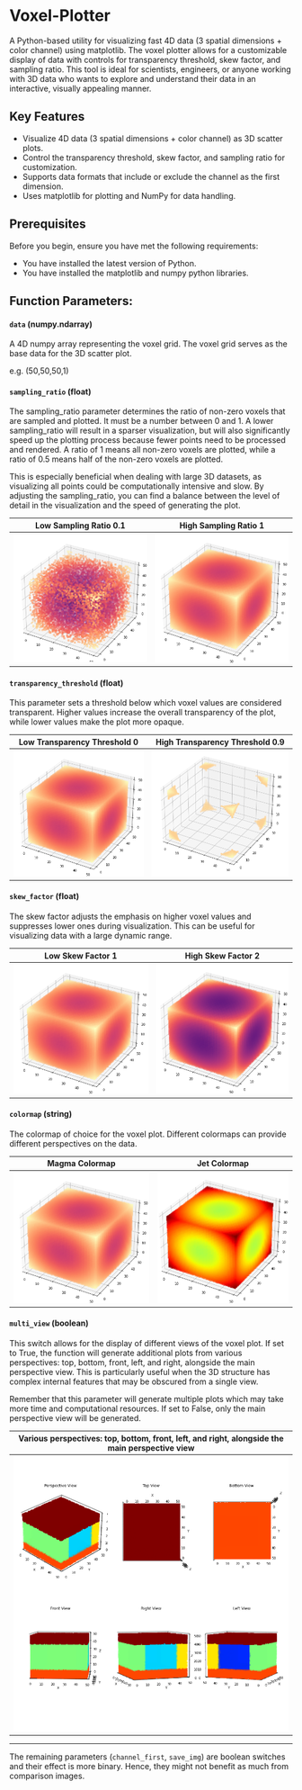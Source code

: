 # Voxel-Plotter
A Python-based utility for visualizing fast 4D data (3 spatial dimensions + color channel) using matplotlib. The voxel plotter allows for a customizable display of data with controls for transparency threshold, skew factor, and sampling ratio. This tool is ideal for scientists, engineers, or anyone working with 3D data who wants to explore and understand their data in an interactive, visually appealing manner.

## Key Features
- Visualize 4D data (3 spatial dimensions + color channel) as 3D scatter plots.
- Control the transparency threshold, skew factor, and sampling ratio for customization.
- Supports data formats that include or exclude the channel as the first dimension.
- Uses matplotlib for plotting and NumPy for data handling.

## Prerequisites
Before you begin, ensure you have met the following requirements:
* You have installed the latest version of Python.
* You have installed the matplotlib and numpy python libraries.

## Function Parameters:

#### `data` (numpy.ndarray)
A 4D numpy array representing the voxel grid. The voxel grid serves as the base data for the 3D scatter plot.

e.g. (50,50,50,1)

#### `sampling_ratio` (float)
The sampling_ratio parameter determines the ratio of non-zero voxels that are sampled and plotted. It must be a number between 0 and 1. A lower sampling_ratio will result in a sparser visualization, but will also significantly speed up the plotting process because fewer points need to be processed and rendered. A ratio of 1 means all non-zero voxels are plotted, while a ratio of 0.5 means half of the non-zero voxels are plotted. 

This is especially beneficial when dealing with large 3D datasets, as visualizing all points could be computationally intensive and slow. By adjusting the sampling_ratio, you can find a balance between the level of detail in the visualization and the speed of generating the plot. 

| Low Sampling Ratio 0.1 | High Sampling Ratio 1 |
|:---:|:---:|
| ![Low Ratio](img-voxel/sampling_ratio_0.1.png) | ![High Ratio](img-voxel/sampling_ratio_1.png) |


#### `transparency_threshold` (float)
This parameter sets a threshold below which voxel values are considered transparent. Higher values increase the overall transparency of the plot, while lower values make the plot more opaque. 

| Low Transparency Threshold 0 | High Transparency Threshold 0.9|
|:---:|:---:|
| ![Low Threshold](img-voxel/sampling_ratio_1.png) | ![High Threshold](img-voxel/transparency_threshold_0.9.png) |

#### `skew_factor` (float)
The skew factor adjusts the emphasis on higher voxel values and suppresses lower ones during visualization. This can be useful for visualizing data with a large dynamic range.

| Low Skew Factor 1| High Skew Factor 2|
|:---:|:---:|
| ![Low Skew](img-voxel/sampling_ratio_1.png) | ![High Skew](img-voxel/skew_factor_2.png) |


#### `colormap` (string)
The colormap of choice for the voxel plot. Different colormaps can provide different perspectives on the data.

| Magma Colormap | Jet Colormap |
|:---:|:---:|
| ![Magma Colormap](img-voxel/sampling_ratio_1.png) | ![Jet Colormap](img-voxel/colormap_jet.png) |

#### `multi_view` (boolean)
This switch allows for the display of different views of the voxel plot. If set to True, the function will generate additional plots from various perspectives: top, bottom, front, left, and right, alongside the main perspective view. This is particularly useful when the 3D structure has complex internal features that may be obscured from a single view.

Remember that this parameter will generate multiple plots which may take more time and computational resources. If set to False, only the main perspective view will be generated.

| Various perspectives: top, bottom, front, left, and right, alongside the main perspective view |
|:---:|
| ![Multi view](img-voxel/Multi_view.png) |
---

The remaining parameters (`channel_first`, `save_img`) are boolean switches and their effect is more binary. Hence, they might not benefit as much from comparison images. 

